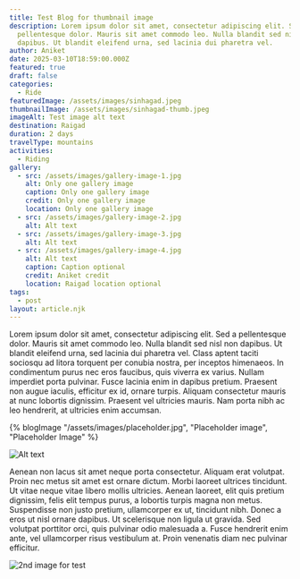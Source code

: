 ```yaml
---
title: Test Blog for thumbnail image
description: Lorem ipsum dolor sit amet, consectetur adipiscing elit. Sed a
  pellentesque dolor. Mauris sit amet commodo leo. Nulla blandit sed nisl non
  dapibus. Ut blandit eleifend urna, sed lacinia dui pharetra vel.
author: Aniket
date: 2025-03-10T18:59:00.000Z
featured: true
draft: false
categories:
  - Ride
featuredImage: /assets/images/sinhagad.jpeg
thumbnailImage: /assets/images/sinhagad-thumb.jpeg
imageAlt: Test image alt text
destination: Raigad
duration: 2 days
travelType: mountains
activities:
  - Riding
gallery:
  - src: /assets/images/gallery-image-1.jpg
    alt: Only one gallery image
    caption: Only one gallery image
    credit: Only one gallery image
    location: Only one gallery image
  - src: /assets/images/gallery-image-2.jpg
    alt: Alt text
  - src: /assets/images/gallery-image-3.jpg
    alt: Alt text
  - src: /assets/images/gallery-image-4.jpg
    alt: Alt text
    caption: Caption optional
    credit: Aniket credit
    location: Raigad location optional
tags:
  - post
layout: article.njk
---
```

Lorem ipsum dolor sit amet, consectetur adipiscing elit. Sed a pellentesque dolor. Mauris sit amet commodo leo. Nulla blandit sed nisl non dapibus. Ut blandit eleifend urna, sed lacinia dui pharetra vel. Class aptent taciti sociosqu ad litora torquent per conubia nostra, per inceptos himenaeos. In condimentum purus nec eros faucibus, quis viverra ex varius. Nullam imperdiet porta pulvinar. Fusce lacinia enim in dapibus pretium. Praesent non augue iaculis, efficitur ex id, ornare turpis. Aliquam consectetur mauris at nunc lobortis dignissim. Praesent vel ultricies mauris. Nam porta nibh ac leo hendrerit, at ultricies enim accumsan.

{% blogImage "/assets/images/placeholder.jpg", "Placeholder image", "Placeholder Image" %}

![Alt text](/assets/images/sinhagad-image.jpeg "A title text")

Aenean non lacus sit amet neque porta consectetur. Aliquam erat volutpat. Proin nec metus sit amet est ornare dictum. Morbi laoreet ultrices tincidunt. Ut vitae neque vitae libero mollis ultricies. Aenean laoreet, elit quis pretium dignissim, felis elit tempus purus, a lobortis turpis magna non metus. Suspendisse non justo pretium, ullamcorper ex ut, tincidunt nibh. Donec a eros ut nisl ornare dapibus. Ut scelerisque non ligula ut gravida. Sed volutpat porttitor orci, quis pulvinar odio malesuada a. Fusce hendrerit enim ante, vel ullamcorper risus vestibulum at. Proin venenatis diam nec pulvinar efficitur.

![2nd image for test](/assets/images/single-image.jpg "Title")
